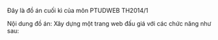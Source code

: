 Đây là đồ án cuối kì của môn PTUDWEB TH2014/1

Nội dung đồ án: Xây dựng một trang web đấu giá với các chức năng như sau:
